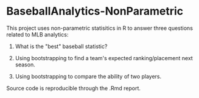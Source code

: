 # BaseballAnalytics-NonParametric

This project uses non-parametric statisitics in R to answer three questions related to MLB analytics:

1. What is the "best" baseball statistic?

2. Using bootstrapping to find a team's expected ranking/placement next season.

3. Using bootstrapping to compare the ability of two players.

Source code is reproducible through the .Rmd report.
